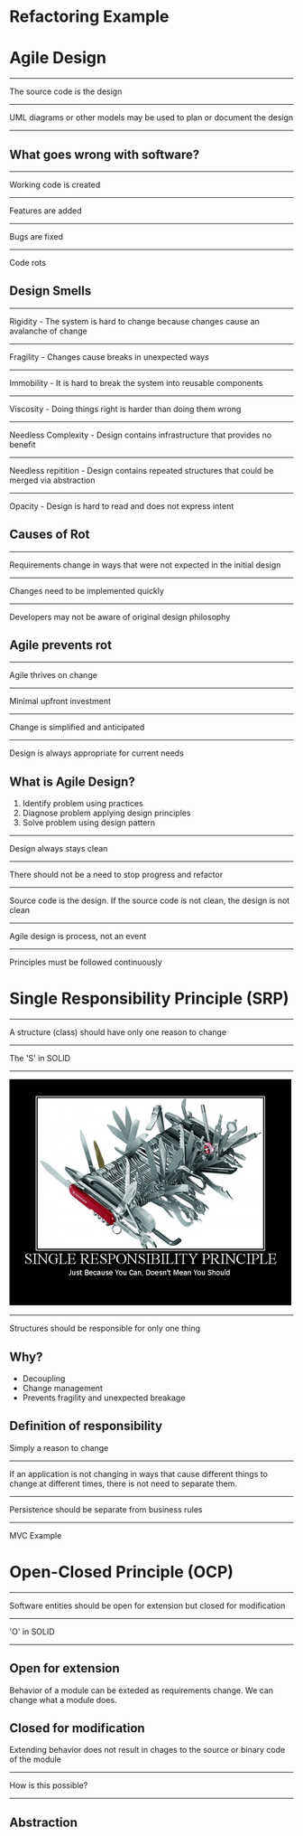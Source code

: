 Refactoring Example
===================

Agile Design
============

---

The source code is the design

---

UML diagrams or other models may be used to plan or document the design

---

What goes wrong with software?
------------------------------

---

Working code is created

---

Features are added

---

Bugs are fixed

---

Code rots

Design Smells
-------------

---

Rigidity - The system is hard to change because changes cause an avalanche of change

---

Fragility - Changes cause breaks in unexpected ways

---

Immobility - It is hard to break the system into reusable components

---

Viscosity - Doing things right is harder than doing them wrong

---

Needless Complexity - Design contains infrastructure that provides no benefit

---

Needless repitition - Design contains repeated structures that could be merged via abstraction

---

Opacity - Design is hard to read and does not express intent

Causes of Rot
-------------

---

Requirements change in ways that were not expected in the initial design

---

Changes need to be implemented quickly

---

Developers may not be aware of original design philosophy

Agile prevents rot
------------------

---

Agile thrives on change

---

Minimal upfront investment

---

Change is simplified and anticipated

---

Design is always appropriate for current needs

What is Agile Design?
---------------------

1. Identify problem using practices
2. Diagnose problem applying design principles
3. Solve problem using design pattern

---

Design always stays clean

---

There should not be a need to stop progress and refactor

---

Source code is the design. If the source code is not clean, the design is not clean

---

Agile design is process, not an event

---

Principles must be followed continuously

Single Responsibility Principle (SRP)
=====================================

---

A structure (class) should have only one reason to change

---

The 'S' in SOLID

---

![SRP](figures/srp.png)

---

Structures should be responsible for only one thing

Why?
----

- Decoupling
- Change management
- Prevents fragility and unexpected breakage

Definition of responsibility
----------------------------

Simply a reason to change

---

If an application is not changing in ways that cause different things to change at different times, there is not need to separate them.

---

Persistence should be separate from business rules

---

MVC Example

Open-Closed Principle (OCP)
===========================

---

Software entities should be open for extension but closed for modification

---

'O' in SOLID

---

Open for extension
------------------

Behavior of a module can be exteded as requirements change. We can change what a module does.

Closed for modification
-----------------------

Extending behavior does not result in chages to the source or binary code of the module

---

How is this possible?

---

Abstraction
-----------


